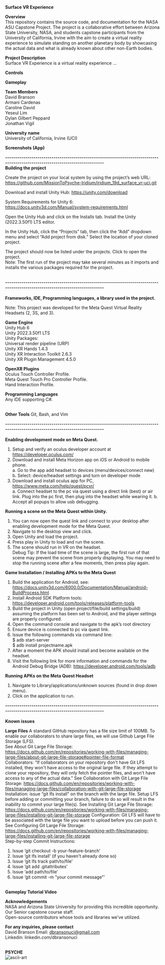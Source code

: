 **Surface VR Experience** <br>

**Overview** <br>
This repository contains the source code, and documentation for the NASA ASU Capstone Project. The project is a collaborative effort between Arizona State University, NASA, and students capstone participants from the University of California, Irvine with the aim to create a virtual reality experience to simulate standing on another planetary body by showcasing the actual data and what is already known about other non-Earth bodies.

**Project Description** <br>
Surface VR Experience is a virtual reality experience …

**Controls** <br>

**Gameplay** <br>

**Team Members** <br>
David Branson <br>
Armani Cardenas <br>
Caroline David <br>
Yeseul Lim <br>
Dylan Gilbert Peppard <br>
Jonathan Vigil <br>

**University name** <br>
University of California, Irvine (UCI)

**Screenshots (App)** <br>

**-----------------------------------------------------------------------------------------------------------------------------** <br>
**Building the project** <br>

Create the project on your local system by using the project’s web URL: https://github.com/MissionToPsyche-Iridium/iridium_19d_surface_vr-uci.git <br>

Download and install Unity Hub: https://unity.com/download <br>

System Requirements for Unity 6: https://docs.unity3d.com/Manual/system-requirements.html <br>

Open the Unity Hub and click on the Installs tab. Install the Unity (2022.3.50f1) LTS editor. <br>

In the Unity Hub, click the “Projects” tab, then click the “Add” dropdown menu and select “Add project from disk.” Select the location of your cloned project. <br>

The project should now be listed under the projects. Click to open the project. <br>
Note: The first run of the project may take several minutes as it imports and installs the various packages required for the project. <br><br>

**-----------------------------------------------------------------------------------------------------------------------------** <br>
 <br>
**Frameworks, IDE, Programming languages, a library used in the project.** <br>

Note: This project was developed for the Meta Quest Virtual Reality Headsets (2, 3S, and 3). <br>

**Game Engine** <br>
Unity Hub 6 <br>
Unity 2022.3.50f1 LTS <br>
Unity Packages: <br>
Universal render pipeline (URP) <br>
Unity XR Hands 1.4.3 <br>
Unity XR Interaction Toolkit 2.6.3 <br>
Unity XR Plugin Management 4.5.0 <br>

**OpenXR Plugins** <br>
Oculus Touch Controller Profile. <br>
Meta Quest Touch Pro Controller Profile. <br>
Hand Interaction Profile. <br>


**Programming Languages** <br>
Any IDE supporting C#. <br><br>

**Other Tools**
Git, Bash, and Vim <br>

**-----------------------------------------------------------------------------------------------------------------------------** <br>
 <br>
**Enabling development mode on Meta Quest.**
1. Setup and verify an oculus developer account at https://developer.oculus.com/ <br>
2. Download and install Meta Horizon app on iOS or Android to mobile phone. <br>
a. Go to the app add headset to devices (menu/devices/connect new) <br>
b. Select: device/headset settings and turn on developer mode <br>
3. Download and install oculus app for PC, https://www.meta.com/help/quest/pcvr/ <br>
a. Connect headset to the pc via quest using a direct link (best) or air link. Plug into the pc first, then plug into the headset while wearing it.
b. Accept all popups to allow usb debugging. <br>

**Running a scene on the Meta Quest within Unity.** <br>
1. You can now open the quest link and connect to your desktop after enabling development mode for the Meta Quest.<br>
2. Navigate to the desktop view and click. <br>
3. Open Unity and load the project.<br>
4. Press play in Unity to load and run the scene. <br>
5. The scene should run in VR on the headset.<br>
Debug Tip: If the load time of the scene is large, the first run of that scene may prevent the scene from properly displaying. You may need to stop the running scene after a few moments, then press play again. <br>

**Game Installation / Installing APKs to the Meta Quest** <br>
1. Build the application for Android, see: https://docs.unity3d.com/6000.0/Documentation/Manual/android-BuildProcess.html <br>
2. Install Android SDK Platform tools: https://developer.android.com/tools/releases/platform-tools<br>
3. Build the project in Unity (open project/file/build settings/build) assuming the platform has been set to Android, and the player settings are properly configured. <br>
4. Open the command console and navigate to the apk’s root directory <br>
5. Ensure device is connected to pc via quest link. <br>
5. Issue the following commands via command line: <br>
$ adb start-server<br>
$ adb install projectname.apk<br>
6. After a moment the APK should install and become available on the headset.<br>
7. Visit the following link for more information and commands for the Android Debug Bridge (ADB): https://developer.android.com/tools/adb <br>

**Running APKs on the Meta Quest Headset** <br>
1. Navigate to Library/applications/unknown sources (found in drop down menu). <br>
2. Click on the application to run. <br>


**-----------------------------------------------------------------------------------------------------------------------------** <br>
 <br>
**Known issues** <br>

**Large Files**
A standard GitHub repository has a file size limit of 100MB. To enable our collaborators to share large files, we will use Github Large File Storage (LFS). <br>
See About Git Large File Storage: https://docs.github.com/en/repositories/working-with-files/managing-large-files/about-git-large-file-storage#pointer-file-format <br>
Collaborators: “If collaborators on your repository don't have Git LFS installed, they won't have access to the original large file. If they attempt to clone your repository, they will only fetch the pointer files, and won't have access to any of the actual data.” See Collaboration with Git Large File Storage: https://docs.github.com/en/repositories/working-with-files/managing-large-files/collaboration-with-git-large-file-storage <br>
Installation: issue “git lfs install” on the branch with the large file. Setup LFS before adding or committing your branch, failure to do so will result in the inability to commit your large file(s). See Installing Git Large File Storage: https://docs.github.com/en/repositories/working-with-files/managing-large-files/installing-git-large-file-storage
Configuration: Git LFS will have to be associated with the large file you want to upload before you can push it. See Configuring Git Large File Storage: https://docs.github.com/en/repositories/working-with-files/managing-large-files/installing-git-large-file-storage <br>
Step-by-step Commit Instructions:
1. Issue ‘git checkout -b your-feature-branch’ <br>
2. Issue ‘git lfs install’ (if you haven't already done so) <br>
2. Issue ‘git lfs track path/to/file’ <br>
3. Issue ‘git add .gitattributes’ <br>
4. Issue ‘add path/to/file’ <br>
5. Issue ‘git commit -m “your commit message”’ <br><br>

**Gameplay Tutorial Video** <br>

**Acknowledgements** <br>
NASA and Arizona State University for providing this incredible opportunity. <br>
Our Senior capstone course staff. <br>
Open-source contributors whose tools and libraries we've utilized. <br>

**For any inquiries, please contact** <br>
David Branson 
Email:      dbransonuci@gmail.com <br>
Linkedin: linkedin.com/dbransonuci <br><br>


**PSYCHE** <br>
![ascii-art](https://github.com/user-attachments/assets/c1ce6681-3cf1-4fed-b103-555c487d8520)


